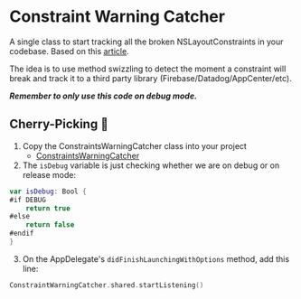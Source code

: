 # Constraint Warning Catcher

A single class to start tracking all the broken NSLayoutConstraints in your codebase. Based on this [article](https://swiftrocks.com/detecting-broken-constraints-in-swift?utm_source=swiftlee&utm_medium=swiftlee_weekly&utm_campaign=issue_90).

The idea is to use method swizzling to detect the moment a constraint will break and track it to a third party library (Firebase/Datadog/AppCenter/etc).

***Remember to only use this code on debug mode.***

## Cherry-Picking 🍒
1. Copy the ConstraintsWarningCatcher class into your project
    * [ConstraintsWarningCatcher](../SwiftyPick/Presentation/Common/ConstraintsWarningCatcher.swift)
2. The `isDebug` variable is just checking whether we are on debug or on release mode:
```swift
var isDebug: Bool {
#if DEBUG
    return true
#else
    return false
#endif
}
```
3. On the AppDelegate's `didFinishLaunchingWithOptions` method, add this line:
```swift
ConstraintWarningCatcher.shared.startListening()
```